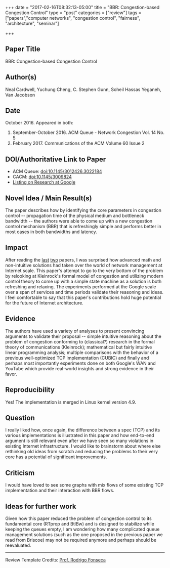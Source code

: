 +++
date = "2017-02-16T08:32:13-05:00"
title = "BBR: Congestion-based Congestion Control"
type = "post"
categories = ["review"]
tags = ["papers","computer networks", "congestion control", "fairness", "architecture", "seminar"]

+++

## Paper Title
BBR: Congestion-based Congestion Control

## Author(s)
Neal Cardwell, Yuchung Cheng, C. Stephen Gunn, Soheil Hassas Yeganeh, Van Jacobson

## Date
October 2016. Appeared in both:

1. September-October 2016. ACM Queue - Network Congestion Vol. 14 No. 5
2. February 2017. Communications of the ACM Volume 60 Issue 2

<!--more-->

## DOI/Authoritative Link to Paper
- ACM Queue: [doi:10.1145/3012426.3022184](http://dl.acm.org/citation.cfm?id=3022184)
- CACM: [doi:10.1145/3009824](https://doi.org/10.1145/3009824)
- [Listing on Research at Google](https://research.google.com/pubs/pub45646.html)

## Novel Idea / Main Result(s)
The paper describes how by identifying the core parameters in congestion control -- propagation time of the physical medium and bottleneck bandwidth -- the authors were able to come up with a new congestion control mechanism (BBR) that is refreshingly simple and performs better in most cases in both bandwidths and latency.

## Impact
After reading the [last](/review/analysis-and-simulation-of-a-fair-queueing-algorithm/) [two](/review/flow-rate-fairness-dismantling-a-religion/) papers, I was surprised how advanced math and non-intuitive solutions had taken over the world of network management at Internet scale. This paper's attempt to go to the very bottom of the problem by relooking at Kleinrock's formal model of congestion and utilizing modern control theory to come up with a simple state machine as a solution is both refreshing and relaxing. The experiments performed at the Google scale over a span of services and time periods validate their reasoning and ideas. I feel comfortable to say that this paper's contributions hold huge potential for the future of Internet architecture.

## Evidence
The authors have used a variety of analyses to present convincing arguments to validate their proposal -- simple intuitive reasoning about the problem of congestion conforming to (classical?) research in the formal theory of communications (Kleinrock); mathematical but fairly intuitive linear programming analysis; multiple comparisons with the behavior of a previous well-optimized TCP implementation (CUBIC) and finally and perhaps most importantly experiments done on both Google's WAN and YouTube which provide real-world insights and strong evidence in their favor.

## Reproducibility
Yes! The implementation is merged in Linux kernel version 4.9.

## Question
I really liked how, once again, the difference between a spec (TCP) and its various implementations is illustrated in this paper and how end-to-end argument is still relevant even after we have seen so many violations in existing Internet infrastructure. I would like to brainstorm about where else rethinking old ideas from scratch and reducing the problems to their very core has a potential of significant improvements.

## Criticism
I would have loved to see some graphs with mix flows of some existing TCP implementation and their interaction with BBR flows.

## Ideas for further work
Given how this paper reduced the problem of congestion control to its fundamental core (RTprop and BtlBw) and is designed to stabilize while keeping the queues empty, I am wondering how many complicated queue management solutions (such as the one proposed in the previous paper we read from Briscoe) may not be required anymore and perhaps should be reevaluated.

<hr />

Review Template Credits:
[Prof. Rodrigo Fonseca](http://cs.brown.edu/courses/csci2950-u/s14/review.html)
